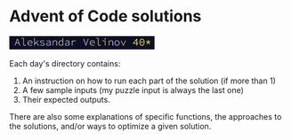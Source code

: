 ﻿# Advent of Code solutions
![PointsAchieved](/Points.png "Points achieved")

Each day's directory contains:
1. An instruction on how to run each part of the solution (if more than 1)
2. A few sample inputs (my puzzle input is always the last one)
3. Their expected outputs. 

There are also some explanations of specific functions, the approaches to the solutions, and/or ways to optimize a given solution.
